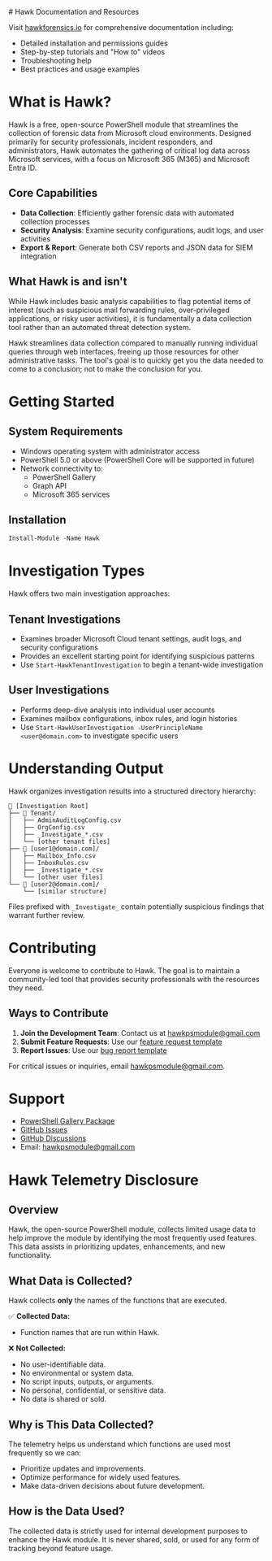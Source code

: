 ﻿﻿# Hawk Documentation and Resources

Visit [hawkforensics.io](https://hawkforensics.io/) for comprehensive documentation including:

- Detailed installation and permissions guides
- Step-by-step tutorials and "How to" videos
- Troubleshooting help
- Best practices and usage examples

# What is Hawk?

Hawk is a free, open-source PowerShell module that streamlines the collection of forensic data from Microsoft cloud environments. Designed primarily for security professionals, incident responders, and administrators, Hawk automates the gathering of critical log data across Microsoft services, with a focus on Microsoft 365 (M365) and Microsoft Entra ID.

## Core Capabilities

- **Data Collection**: Efficiently gather forensic data with automated collection processes
- **Security Analysis**: Examine security configurations, audit logs, and user activities
- **Export & Report**: Generate both CSV reports and JSON data for SIEM integration

## What Hawk is and isn't

While Hawk includes basic analysis capabilities to flag potential items of interest (such as suspicious mail forwarding rules, over-privileged applications, or risky user activities), it is fundamentally a data collection tool rather than an automated threat detection system.

Hawk streamlines data collection compared to manually running individual queries through web interfaces, freeing up those resources for other administrative tasks. The tool's goal is to quickly get you the data needed to come to a conclusion; not to make the conclusion for you.

# Getting Started

## System Requirements

- Windows operating system with administrator access
- PowerShell 5.0 or above (PowerShell Core will be supported in future)
- Network connectivity to:
  - PowerShell Gallery
  - Graph API
  - Microsoft 365 services

## Installation

```powershell
Install-Module -Name Hawk
```

# Investigation Types

Hawk offers two main investigation approaches:

## Tenant Investigations

- Examines broader Microsoft Cloud tenant settings, audit logs, and security configurations
- Provides an excellent starting point for identifying suspicious patterns
- Use `Start-HawkTenantInvestigation` to begin a tenant-wide investigation

## User Investigations

- Performs deep-dive analysis into individual user accounts
- Examines mailbox configurations, inbox rules, and login histories
- Use `Start-HawkUserInvestigation -UserPrincipleName <user@domain.com>` to investigate specific users

# Understanding Output

Hawk organizes investigation results into a structured directory hierarchy:

```
📂 [Investigation Root]
├── 📂 Tenant/
│   ├── AdminAuditLogConfig.csv
│   ├── OrgConfig.csv
│   ├── _Investigate_*.csv
│   └── [other tenant files]
├── 📂 [user1@domain.com]/
│   ├── Mailbox_Info.csv
│   ├── InboxRules.csv
│   ├── _Investigate_*.csv
│   └── [other user files]
└── 📂 [user2@domain.com]/
    └── [similar structure]
```

Files prefixed with `_Investigate_` contain potentially suspicious findings that warrant further review.

# Contributing

Everyone is welcome to contribute to Hawk. The goal is to maintain a community-led tool that provides security professionals with the resources they need.

## Ways to Contribute

1. **Join the Development Team**: Contact us at hawkpsmodule@gmail.com
2. **Submit Feature Requests**: Use our [feature request template](https://github.com/T0pCyber/hawk/issues/new?template=01_feature_request_form.yml)
3. **Report Issues**: Use our [bug report template](https://github.com/T0pCyber/hawk/issues/new?template=02_bug_report_form.yml)

For critical issues or inquiries, email hawkpsmodule@gmail.com.

# Support

- [PowerShell Gallery Package](https://www.powershellgallery.com/packages/HAWK)
- [GitHub Issues](https://github.com/T0pCyber/hawk/issues)
- [GitHub Discussions](https://github.com/T0pCyber/hawk/discussions)
- Email: hawkpsmodule@gmail.com

# **Hawk Telemetry Disclosure**

## **Overview**

Hawk, the open-source PowerShell module, collects limited usage data to help improve the module by identifying the most frequently used features. This data assists in prioritizing updates, enhancements, and new functionality.

## **What Data is Collected?**

Hawk collects **only** the names of the functions that are executed.

✅ **Collected Data:**

- Function names that are run within Hawk.

❌ **Not Collected:**

- No user-identifiable data.
- No environmental or system data.
- No script inputs, outputs, or arguments.
- No personal, confidential, or sensitive data.
- No data is shared or sold.

## **Why is This Data Collected?**

The telemetry helps us understand which functions are used most frequently so we can:

- Prioritize updates and improvements.
- Optimize performance for widely used features.
- Make data-driven decisions about future development.

## **How is the Data Used?**

The collected data is strictly used for internal development purposes to enhance the Hawk module. It is never shared, sold, or used for any form of tracking beyond feature usage.
